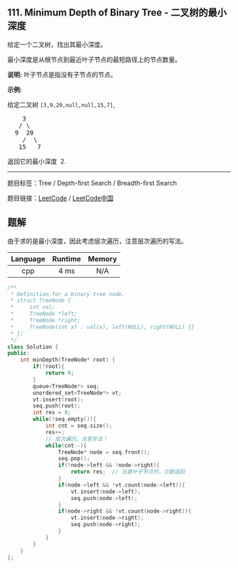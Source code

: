 ## 111. Minimum Depth of Binary Tree - 二叉树的最小深度

<!--If you want to use the English description, use `question.content` instead-->

<p>给定一个二叉树，找出其最小深度。</p>

<p>最小深度是从根节点到最近叶子节点的最短路径上的节点数量。</p>

<p><strong>说明:</strong>&nbsp;叶子节点是指没有子节点的节点。</p>

<p><strong>示例:</strong></p>

<p>给定二叉树&nbsp;<code>[3,9,20,null,null,15,7]</code>,</p>

<pre>    3
   / \
  9  20
    /  \
   15   7</pre>

<p>返回它的最小深度 &nbsp;2.</p>



-----

题目标签：Tree / Depth-first Search / Breadth-first Search

题目链接：[LeetCode](https://leetcode.com/problems/minimum-depth-of-binary-tree/description/)  /  [LeetCode中国](https://leetcode-cn.com/problems/minimum-depth-of-binary-tree/description/)

## 题解

由于求的是最小深度，因此考虑层次遍历，注意层次遍历的写法。

| Language | Runtime | Memory |
|:---:|:---:|:---:|
| cpp  | 4  ms | N/A |

```cpp
/**
 * Definition for a binary tree node.
 * struct TreeNode {
 *     int val;
 *     TreeNode *left;
 *     TreeNode *right;
 *     TreeNode(int x) : val(x), left(NULL), right(NULL) {}
 * };
 */
class Solution {
public:
    int minDepth(TreeNode* root) {
        if(!root){
            return 0;
        }
        queue<TreeNode*> seq;
        unordered_set<TreeNode*> vt;
        vt.insert(root);
        seq.push(root);
        int res = 0;
        while(!seq.empty()){
            int cnt = seq.size();
            res++;
            // 层次遍历。注意写法！
            while(cnt--){
                TreeNode* node = seq.front();
                seq.pop();
                if(!node->left && !node->right){
                    return res;  // 当是叶子节点时，立即返回
                }
                if(node->left && !vt.count(node->left)){
                    vt.insert(node->left);
                    seq.push(node->left);
                }
                if(node->right && !vt.count(node->right)){
                    vt.insert(node->right);
                    seq.push(node->right);
                }
            }
        }
    }
};
```

